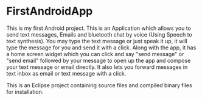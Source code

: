 FirstAndroidApp
===============
This is my first Android project.
This is an Application which allows you to send text messages, Emails and bluetooth chat by voice (Using Speech to text synthesis).
You may type the text message or just speak it up, it will type the message for you and send it with a click.
Along with the app, it has a home screen widget which you can click and say "send message" or "send email" followed by your message to open up the app and compose your text message or email directly.
It also lets you forward messages in text inbox as email or text message with a click.

This is an Eclipse project containing source files and compiled binary files for installation.
